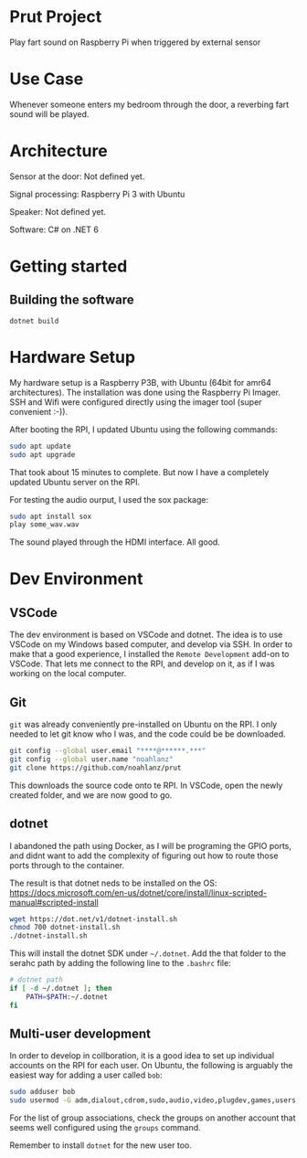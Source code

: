 # Prut Project

Play fart sound on Raspberry Pi when triggered by external sensor

# Use Case

Whenever someone enters my bedroom through the door, a reverbing fart sound will be played.

# Architecture

Sensor at the door: Not defined yet.

Signal processing: Raspberry Pi 3 with Ubuntu

Speaker: Not defined yet.

Software: C# on .NET 6

# Getting started

## Building the software

`dotnet build`


# Hardware Setup

My hardware setup is a Raspberry P3B, with Ubuntu (64bit for amr64 architectures). The installation was done using the Raspberry Pi Imager. SSH and Wifi were configured directly using the imager tool (super convenient :-)).

After booting the RPI, I updated Ubuntu using the following commands:

```bash
sudo apt update
sudo apt upgrade
```

That took about 15 minutes to complete. But now I have a completely updated Ubuntu server on the RPI.

For testing the audio ourput, I used the sox package:

```bash
sudo apt install sox
play some_wav.wav
```

The sound played through the HDMI interface. All good.


# Dev Environment

## VSCode

The dev environment is based on VSCode and dotnet. The idea is to use VSCode on my Windows based computer, and develop via SSH. In order to make that a good experience, I installed the `Remote Development` add-on to VSCode. That lets me connect to the RPI, and develop on it, as if I was working on the local computer.

## Git

`git` was already conveniently pre-installed on Ubuntu on the RPI. I only needed to let git know who I was, and the code could be be downloaded. 

```bash
git config --global user.email "****@******.***"
git config --global user.name "noahlanz"
git clone https://github.com/noahlanz/prut
```

This downloads the source code onto te RPI. In VSCode, open the newly created folder, and we are now good to go.

## dotnet

I abandoned the path using Docker, as I will be programing the GPIO ports, and didnt want to add the complexity of figuring out how to route those ports through to the container. 

The result is that dotnet neds to be installed on the OS: https://docs.microsoft.com/en-us/dotnet/core/install/linux-scripted-manual#scripted-install

```bash
wget https://dot.net/v1/dotnet-install.sh
chmod 700 dotnet-install.sh
./dotnet-install.sh
```

This will install the dotnet SDK under `~/.dotnet`. Add the that folder to the serahc path by adding the following line to the `.bashrc` file:

```bash
# dotnet path
if [ -d ~/.dotnet ]; then
    PATH=$PATH:~/.dotnet
fi
```

## Multi-user development

In order to develop in collboration, it is a good idea to set up individual accounts on the RPI for each user. On Ubuntu, the following is arguably the easiest way for adding a user called `bob`:

```bash
sudo adduser bob
sudo usermod -G adm,dialout,cdrom,sudo,audio,video,plugdev,games,users,input,render,netdev,gpio,spi,i2c bob
```

For the list of group associations, check the groups on another account that seems well configured using the `groups` command.

Remember to install `dotnet` for the new user too.